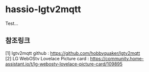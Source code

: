 # hassio-lgtv2mqtt
Test...


## 참조링크
[1] lgtv2mqtt github : <https://github.com/hobbyquaker/lgtv2mqtt><br>
[2] LG WebOStv Lovelace Picture card : <https://community.home-assistant.io/t/lg-webostv-lovelace-picture-card/109895><br>
